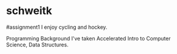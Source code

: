 # schweitk
#assignment1
I enjoy cycling and hockey.

Programming Background
I've taken Accelerated Intro to Computer Science, Data Structures.
